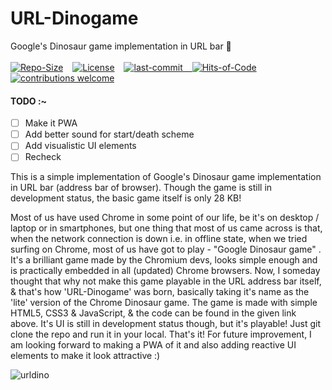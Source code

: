 # URL-Dinogame
Google's Dinosaur game implementation in URL bar 🦕
<br><br>
<a href="https://github.com/Neilblaze/URL-Dinogame"><img src="https://img.shields.io/github/repo-size/Neilblaze/URL-Dinogame" alt="Repo-Size"/></a> &ensp; <a href="https://github.com/Neilblaze/URL-Dinogame/blob/master/LICENSE"><img src="https://img.shields.io/github/license/Neilblaze/URL-Dinogame?style=flat-square" alt="License"/></a> &ensp; <a href="https://github.com/Neilblaze/URL-Dinogame"><img src="https://img.shields.io/github/last-commit/Neilblaze/URL-Dinogame" alt="last-commit"/> &ensp; </a>[![Hits-of-Code](https://hitsofcode.com/github/Neilblaze/URL-Dinogame)](https://hitsofcode.com/view/github/Neilblaze/URL-Dinogame) &ensp; [![contributions welcome](https://img.shields.io/badge/contributions-welcome-brightgreen.svg?style=flat-square)](https://github.com/dwyl/learn-tdd/issues)

#### TODO :~

- [ ] Make it PWA
- [ ] Add better sound for start/death scheme
- [ ] Add visualistic UI elements
- [ ] Recheck

This is a simple implementation of Google's Dinosaur game implementation in URL bar (address bar of browser). Though the game is still in development status, the basic game itself is only 28 KB!

Most of us have used Chrome in some point of our life, be it's on desktop / laptop or in smartphones, but one thing that most of us came across is that, when the network connection is down i.e. in offline state, when we tried surfing on Chrome, most of us have got to play - "Google Dinosaur game" . It's a brilliant game made by the Chromium devs, looks simple enough and is practically embedded in all (updated) Chrome browsers. Now, I someday thought that why not make this game playable in the URL address bar itself, & that's how 'URL-Dinogame' was born, basically taking it's name as the 'lite' version of the Chrome Dinosaur game. The game is made with simple HTML5, CSS3 & JavaScript, & the code can be found in the given link above. It's UI is still in development status though, but it's playable! Just git clone the repo and run it in your local. That's it! For future improvement, I am looking forward to making a PWA of it and also adding reactive UI elements to make it look attractive :) 

![urldino](https://github.com/Neilblaze/URL-Dinogame/blob/master/urldino.gif)
